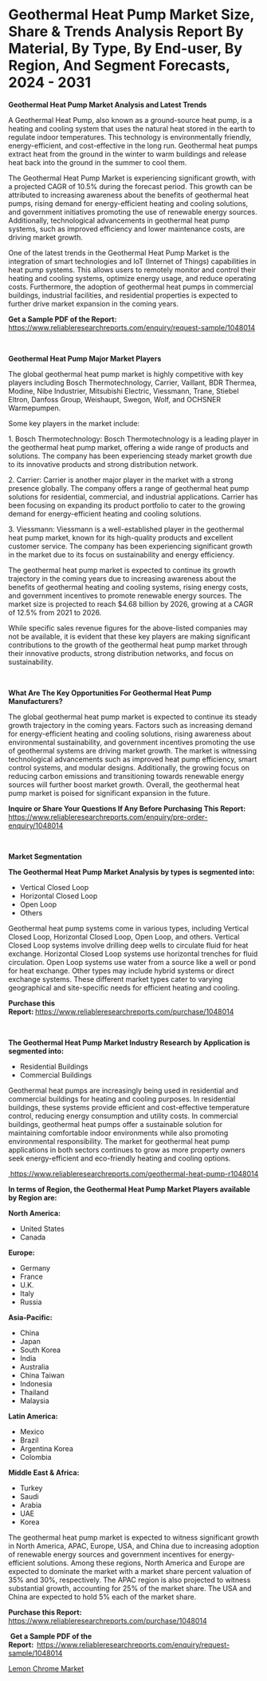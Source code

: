 <p><h1>Geothermal Heat Pump Market Size, Share & Trends Analysis Report By Material, By Type, By End-user, By Region, And Segment Forecasts, 2024 - 2031</h1></p><p><strong>Geothermal Heat Pump Market Analysis and Latest Trends</strong></p>
<p><p>A Geothermal Heat Pump, also known as a ground-source heat pump, is a heating and cooling system that uses the natural heat stored in the earth to regulate indoor temperatures. This technology is environmentally friendly, energy-efficient, and cost-effective in the long run. Geothermal heat pumps extract heat from the ground in the winter to warm buildings and release heat back into the ground in the summer to cool them.</p><p>The Geothermal Heat Pump Market is experiencing significant growth, with a projected CAGR of 10.5% during the forecast period. This growth can be attributed to increasing awareness about the benefits of geothermal heat pumps, rising demand for energy-efficient heating and cooling solutions, and government initiatives promoting the use of renewable energy sources. Additionally, technological advancements in geothermal heat pump systems, such as improved efficiency and lower maintenance costs, are driving market growth.</p><p>One of the latest trends in the Geothermal Heat Pump Market is the integration of smart technologies and IoT (Internet of Things) capabilities in heat pump systems. This allows users to remotely monitor and control their heating and cooling systems, optimize energy usage, and reduce operating costs. Furthermore, the adoption of geothermal heat pumps in commercial buildings, industrial facilities, and residential properties is expected to further drive market expansion in the coming years.</p></p>
<p><strong>Get a Sample PDF of the Report:&nbsp;</strong> <a href="https://www.reliableresearchreports.com/enquiry/request-sample/1048014">https://www.reliableresearchreports.com/enquiry/request-sample/1048014</a></p>
<p>&nbsp;</p>
<p><strong>Geothermal Heat Pump Major Market Players</strong></p>
<p><p>The global geothermal heat pump market is highly competitive with key players including Bosch Thermotechnology, Carrier, Vaillant, BDR Thermea, Modine, Nibe Industrier, Mitsubishi Electric, Viessmann, Trane, Stiebel Eltron, Danfoss Group, Weishaupt, Swegon, Wolf, and OCHSNER Warmepumpen. </p><p>Some key players in the market include:</p><p>1. Bosch Thermotechnology: Bosch Thermotechnology is a leading player in the geothermal heat pump market, offering a wide range of products and solutions. The company has been experiencing steady market growth due to its innovative products and strong distribution network.</p><p>2. Carrier: Carrier is another major player in the market with a strong presence globally. The company offers a range of geothermal heat pump solutions for residential, commercial, and industrial applications. Carrier has been focusing on expanding its product portfolio to cater to the growing demand for energy-efficient heating and cooling solutions.</p><p>3. Viessmann: Viessmann is a well-established player in the geothermal heat pump market, known for its high-quality products and excellent customer service. The company has been experiencing significant growth in the market due to its focus on sustainability and energy efficiency.</p><p>The geothermal heat pump market is expected to continue its growth trajectory in the coming years due to increasing awareness about the benefits of geothermal heating and cooling systems, rising energy costs, and government incentives to promote renewable energy sources. The market size is projected to reach $4.68 billion by 2026, growing at a CAGR of 12.5% from 2021 to 2026.</p><p>While specific sales revenue figures for the above-listed companies may not be available, it is evident that these key players are making significant contributions to the growth of the geothermal heat pump market through their innovative products, strong distribution networks, and focus on sustainability.</p></p>
<p>&nbsp;</p>
<p><strong>What Are The Key Opportunities For Geothermal Heat Pump Manufacturers?</strong></p>
<p><p>The global geothermal heat pump market is expected to continue its steady growth trajectory in the coming years. Factors such as increasing demand for energy-efficient heating and cooling solutions, rising awareness about environmental sustainability, and government incentives promoting the use of geothermal systems are driving market growth. The market is witnessing technological advancements such as improved heat pump efficiency, smart control systems, and modular designs. Additionally, the growing focus on reducing carbon emissions and transitioning towards renewable energy sources will further boost market growth. Overall, the geothermal heat pump market is poised for significant expansion in the future.</p></p>
<p><strong>Inquire or Share Your Questions If Any Before Purchasing This Report:</strong> <a href="https://www.reliableresearchreports.com/enquiry/pre-order-enquiry/1048014">https://www.reliableresearchreports.com/enquiry/pre-order-enquiry/1048014</a></p>
<p>&nbsp;</p>
<p><strong>Market Segmentation</strong></p>
<p><strong>The Geothermal Heat Pump Market Analysis by types is segmented into:</strong></p>
<p><ul><li>Vertical Closed Loop</li><li>Horizontal Closed Loop</li><li>Open Loop</li><li>Others</li></ul></p>
<p><p>Geothermal heat pump systems come in various types, including Vertical Closed Loop, Horizontal Closed Loop, Open Loop, and others. Vertical Closed Loop systems involve drilling deep wells to circulate fluid for heat exchange. Horizontal Closed Loop systems use horizontal trenches for fluid circulation. Open Loop systems use water from a source like a well or pond for heat exchange. Other types may include hybrid systems or direct exchange systems. These different market types cater to varying geographical and site-specific needs for efficient heating and cooling.</p></p>
<p><strong>Purchase this Report:&nbsp;</strong><a href="https://www.reliableresearchreports.com/purchase/1048014">https://www.reliableresearchreports.com/purchase/1048014</a></p>
<p>&nbsp;</p>
<p><strong>The Geothermal Heat Pump Market Industry Research by Application is segmented into:</strong></p>
<p><ul><li>Residential Buildings</li><li>Commercial Buildings</li></ul></p>
<p><p>Geothermal heat pumps are increasingly being used in residential and commercial buildings for heating and cooling purposes. In residential buildings, these systems provide efficient and cost-effective temperature control, reducing energy consumption and utility costs. In commercial buildings, geothermal heat pumps offer a sustainable solution for maintaining comfortable indoor environments while also promoting environmental responsibility. The market for geothermal heat pump applications in both sectors continues to grow as more property owners seek energy-efficient and eco-friendly heating and cooling options.</p></p>
<p><a href="https://www.reliableresearchreports.com/geothermal-heat-pump-r1048014">&nbsp;https://www.reliableresearchreports.com/geothermal-heat-pump-r1048014</a></p>
<p><strong>In terms of Region, the Geothermal Heat Pump Market Players available by Region are:</strong></p>
<p>
    <p> <strong> North America: </strong>
        <ul>
            <li>United States</li>
            <li>Canada</li>
        </ul>
        </p> 
    <p> <strong> Europe: </strong>
        <ul>
            <li>Germany</li>
            <li>France</li>
            <li>U.K.</li>
            <li>Italy</li>
            <li>Russia</li>
        </ul>
        </p> 
    <p> <strong> Asia-Pacific: </strong>
        <ul>
            <li>China</li>
            <li>Japan</li>
            <li>South Korea</li>
            <li>India</li>
            <li>Australia</li>
            <li>China Taiwan</li>
            <li>Indonesia</li>
            <li>Thailand</li>
            <li>Malaysia</li>
        </ul>
        </p> 
    <p> <strong> Latin America: </strong>
        <ul>
            <li>Mexico</li>
            <li>Brazil</li>
            <li>Argentina Korea</li>
            <li>Colombia</li>
        </ul>
        </p> 
    <p> <strong> Middle East & Africa: </strong>
        <ul>
            <li>Turkey</li>
            <li>Saudi</li>
            <li>Arabia</li>
            <li>UAE</li>
            <li>Korea</li>
        </ul>
    </p>
    </p>
<p><p>The geothermal heat pump market is expected to witness significant growth in North America, APAC, Europe, USA, and China due to increasing adoption of renewable energy sources and government incentives for energy-efficient solutions. Among these regions, North America and Europe are expected to dominate the market with a market share percent valuation of 35% and 30%, respectively. The APAC region is also projected to witness substantial growth, accounting for 25% of the market share. The USA and China are expected to hold 5% each of the market share.</p></p>
<p><strong>Purchase this Report: </strong><a href="https://www.reliableresearchreports.com/purchase/1048014">https://www.reliableresearchreports.com/purchase/1048014</a></p>
<p>&nbsp;<strong>Get a Sample PDF of the Report:&nbsp;&nbsp;</strong><a href="https://www.reliableresearchreports.com/enquiry/request-sample/1048014">https://www.reliableresearchreports.com/enquiry/request-sample/1048014</a></p>
<p><strong></strong></p>
<p><p><a href="https://fearless-okapi-6c8.notion.site/Lemon-Chrome-Market-Size-Share-Trends-Analysis-Report-By-Material-By-Type-By-End-user-By-Regio-c844154206a546e39312e21a952d8113">Lemon Chrome Market</a></p></p>